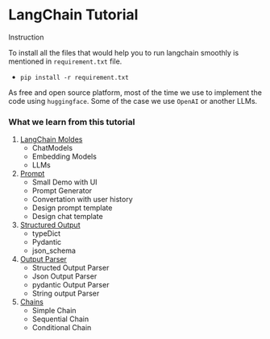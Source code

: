 # LangChain Tutorial

Instruction

To install all the files that would help you to run langchain smoothly is mentioned in ```requirement.txt``` file. 
* ```pip install -r requirement.txt```

As free and open source platform, most of the time we use to implement the code using ```huggingface```. Some of the case we use ```OpenAI``` or another LLMs.


### What we learn from this tutorial
1. [LangChain Moldes](https://github.com/mahfuz-raihan/langchain_tutorial/tree/main/1.%20langchian_models)
    * ChatModels
    * Embedding Models
    * LLMs
2. [Prompt](https://github.com/mahfuz-raihan/langchain_tutorial/tree/main/2.%20prompt)
    * Small Demo with UI
    * Prompt Generator
    * Convertation with user history
    * Design prompt template
    * Design chat template
3. [Structured Output](https://github.com/mahfuz-raihan/langchain_tutorial/tree/main/3.%20Structured%20Output)
    * typeDict
    * Pydantic
    * json_schema
4. [Output Parser](https://github.com/mahfuz-raihan/langchain_tutorial/tree/main/4.%20Output%20Parsers)
    * Structed Output Parser
    * Json Output Parser
    * pydantic Output Parser
    * String output Parser
5. [Chains](https://github.com/mahfuz-raihan/langchain_tutorial/tree/main/5.%20Chains)
    * Simple Chain
    * Sequential Chain
    * Conditional Chain

